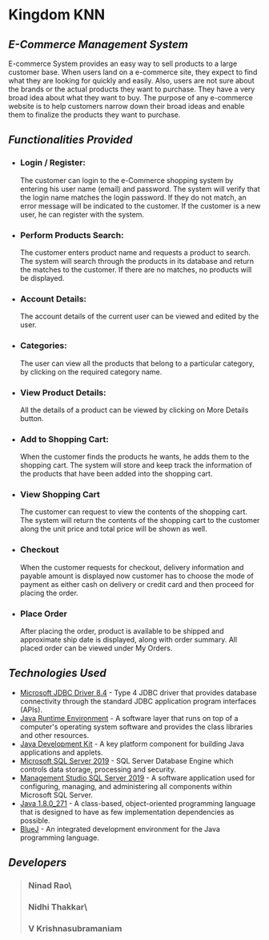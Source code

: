 # Kingdom KNN
## _E-Commerce Management System_

E-commerce System provides an easy way to sell products to a large customer base. When users land on a e-commerce site, they expect to find 
what they are looking for quickly and easily. Also, users are not sure about the brands or the actual products they want to purchase. They have 
a very broad idea about what they want to buy. The purpose of any e-commerce website is to help customers narrow down their broad ideas 
and enable them to finalize the products they want to purchase.

## _Functionalities Provided_

- ### Login / Register:
  The customer can login to the e-Commerce shopping system by entering his user name (email) and password. The system will verify that the login
  name matches the login password. If they do not match, an error message will be indicated to the customer. If the customer is a new user, he 
  can register with the system. 
- ### Perform Products Search:
  The customer enters product name and requests a product to search. The system will search through the products in its database and return the 
  matches to the customer. If there are no matches, no products will be displayed.
- ### Account Details:
  The account details of the current user can be viewed and edited by the user.
- ### Categories:
  The user can view all the products that belong to a particular category, by clicking on the required category name.
- ### View Product Details:
  All the details of a product can be viewed by clicking on More Details button.
- ### Add to Shopping Cart:
  When the customer finds the products he wants, he adds them to the shopping cart. The system will store and keep track the information of the 
  products that have been added into the shopping cart.
- ### View Shopping Cart 
  The customer can request to view the contents of the shopping cart. The system will return the contents of the shopping cart to the customer 
  along the unit price and total price will be shown as well. 
- ### Checkout
  When the customer requests for checkout, delivery information and payable amount is displayed now customer has to choose the mode of payment as
  either cash on delivery or credit card and then proceed for placing the order.
- ### Place Order
  After placing the order, product is available to be shipped and approximate ship date is displayed, along with order summary. All placed order 
  can be viewed under My Orders.

## _Technologies Used_

- [Microsoft JDBC Driver 8.4] - Type 4 JDBC driver that provides database connectivity through the standard JDBC application program interfaces (APIs).
- [Java Runtime Environment] - A software layer that runs on top of a computer's operating system software and provides the class libraries and other resources.
- [Java Development Kit] - A key platform component for building Java applications and applets.
- [Microsoft SQL Server 2019] - SQL Server Database Engine which controls data storage, processing and security.
- [Management Studio SQL Server 2019] - A software application used for configuring, managing, and administering all components within Microsoft SQL Server.
- [Java 1.8.0_271] - A class-based, object-oriented programming language that is designed to have as few implementation dependencies as possible.
- [BlueJ] - An integrated development environment for the Java programming language.

## _Developers_

> ### Ninad Rao\
> ### Nidhi Thakkar\
> ### V Krishnasubramaniam

[//]: # (These are reference links used in the body of this note and get stripped out when the markdown processor does its job. There is no need to format nicely because it shouldn't be seen. Thanks SO - http://stackoverflow.com/questions/4823468/store-comments-in-markdown-syntax)

   [Microsoft JDBC Driver 8.4]: <https://docs.microsoft.com/en-us/sql/connect/jdbc/microsoft-jdbc-driver-for-sql-server?view=sql-server-ver15>
   [Java Runtime Environment]: <https://www.oracle.com/in/java/technologies/javase-jre8-downloads.html>
   [Java Development Kit]: <https://www.oracle.com/in/java/technologies/javase/javase-jdk8-downloads.html>
   [Microsoft SQL Server 2019]: <https://www.microsoft.com/en-us/sql-server/sql-server-2019>
   [Management Studio SQL Server 2019]: <https://docs.microsoft.com/en-us/sql/ssms/download-sql-server-management-studio-ssms?view=sql-server-ver15>
   [Java 1.8.0_271]: <https://www.java.com/en/>
   [BlueJ]: <https://www.bluej.org/>
